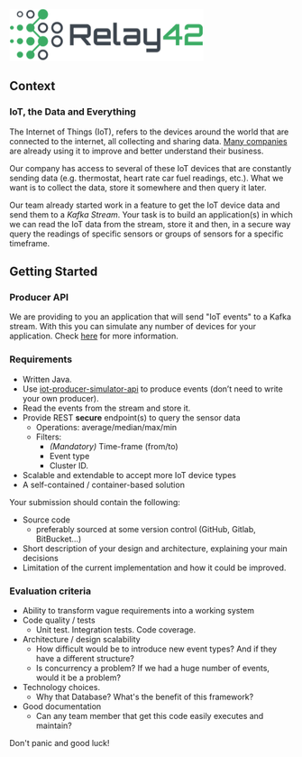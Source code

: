 ![Relay42 logo](../docs/wiki/images/relay42.png "Relay42")

## Context

### IoT, the Data and Everything

The Internet of Things (IoT), refers to the devices around the world that are connected to the internet, all collecting and sharing data. [Many companies](https://www.zdnet.com/article/ten-examples-of-iot-and-big-data-working-well-together/) are already using it to improve and better understand their business.

Our company has access to several of these IoT devices that are constantly sending data (e.g. thermostat, heart rate car fuel readings, etc.). What we want is to collect the data, store it somewhere and then query it later.

Our team already started work in a feature to get the IoT device data and send them to a _Kafka Stream_. Your task is to build an application(s) in which we can read the IoT data from the
stream, store it and then, in a secure way query the readings of specific sensors or groups of sensors for a specific timeframe.

## Getting Started

### Producer API

We are providing to you an application that will send "IoT events" to a Kafka stream. With this you can simulate any number of devices for your application.
Check [here](../README.md) for more information.

### Requirements

- Written Java.
- Use [iot-producer-simulator-api](https://github.com/operations-relay42/iot-producer-simulator-api) to produce events (don’t need to write your own producer).
- Read the events from the stream and store it.
- Provide REST **secure** endpoint(s) to query the sensor data
    - Operations: average/median/max/min
    - Filters:
        - _(Mandatory)_ Time-frame (from/to)
        - Event type
        - Cluster ID.
- Scalable and extendable to accept more IoT device types
- A self-contained / container-based solution

Your submission should contain the following:

- Source code
    - preferably sourced at some version control (GitHub, Gitlab, BitBucket...)
- Short description of your design and architecture, explaining your main decisions 
- Limitation of the current implementation and how it could be improved.

### Evaluation criteria

- Ability to transform vague requirements into a working system
- Code quality / tests
    - Unit test. Integration tests. Code coverage.
- Architecture / design scalability
    - How difficult would be to introduce new event types? And if they have a different structure?
    - Is concurrency a problem? If we had a huge number of events, would it be a problem?
- Technology choices.
    - Why that Database? What's the benefit of this framework?
- Good documentation
    - Can any team member that get this code easily executes and maintain?

Don't panic and good luck!
